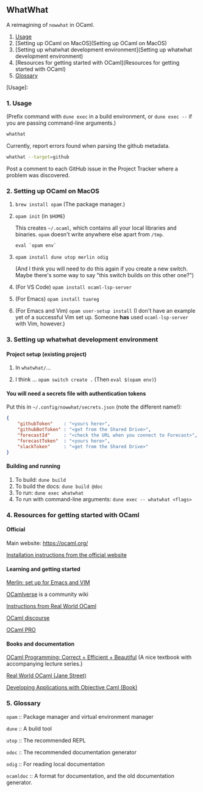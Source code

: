 ## WhatWhat

A reimagining of `nowwhat` in OCaml.

1. [Usage](Usage)
2. [Setting up OCaml on MacOS](Setting up OCaml on MacOS)
3. [Setting up whatwhat development environment](Setting up whatwhat development environment)
4. [Resources for getting started with OCaml](Resources for getting started with OCaml)
5. [Glossary](Glossary)

[Usage]: 

### 1. Usage

(Prefix command with `dune exec` in a build environment, or `dune exec --` if you are passing
command-line arguments.)

```sh
whathat
```
Currently, report errors found when parsing the github metadata.

```sh
whathat --target=github
```
Post a comment to each GitHub issue in the Project Tracker where a problem was discovered.


### 2. Setting up OCaml on MacOS

1. `brew install opam` (The package manager.)

2. `opam init` (in `$HOME`)

    This creates `~/.ocaml`, which contains all your local libraries and
    binaries. `opam` doesn't write anywhere else apart from `/tmp`.

   ```eval `opam env` ```

3. `opam install dune utop merlin odig` 

    (And I think you will need to do this again if you create a new
    switch. Maybe there's some way to say "this switch builds on this other
    one?")

4. (For VS Code) `opam install ocaml-lsp-server`

5. (For Emacs) `opam install tuareg`

6. (For Emacs and Vim) `opam user-setup install` (I don't have an example yet of a successful Vim set
   up. Someone **has** used `ocaml-lsp-server` with Vim, however.)

### 3. Setting up whatwhat development environment

#### Project setup (existing project)

1. In `whatwhat/`...

2. I think ... `opam switch create .` (Then `eval $(opam env)`)

#### You will need a secrets file with authentication tokens

Put this in `~/.config/nowwhat/secrets.json` (note the different name!): 
```json
{
    "githubToken"    : "<yours here>",
    "githubBotToken" : "<get from the Shared Drive>",
    "forecastId"     : "<check the URL when you connect to Forecast>",
    "forecastToken"  : "<yours here>",
    "slackToken"     : "<get from the Shared Drive>"
}
```

#### Building and running

1. To build: `dune build`
2. To build the docs: `dune build @doc`
3. To run: `dune exec whatwhat`
4. To run with command-line arguments: `dune exec -- whatwhat <flags>`



### 4. Resources for getting started with OCaml

#### Official

Main website: https://ocaml.org/

[Installation instructions from the official website](https://ocaml.org/docs/up-and-running)

#### Learning and getting started

[Merlin: set up for Emacs and VIM](https://ocaml.github.io/merlin/)

[OCamlverse](https://ocamlverse.github.io/) is a community wiki

[Instructions from Real World OCaml](https://dev.realworldocaml.org/install.html)

[OCaml discourse](https://discuss.ocaml.org/)

[OCaml PRO](https://ocamlpro.com/)

#### Books and documentation

[OCaml Programming: Correct + Efficient + Beautiful](https://cs3110.github.io/textbook/cover.html) (A nice textbook with accompanying lecture series.)

[Real World OCaml (Jane Street)](https://dev.realworldocaml.org/index.html)

[Developing Applications with Objective Caml (Book)](https://caml.inria.fr/pub/docs/oreilly-book/html/index.html)



### 5. Glossary 

`opam` :: Package manager and virtual environment manager

`dune` :: A build tool

`utop` :: The recommended REPL

`odoc` :: The recommended documentation generator

`odig` :: For reading local documentation

`ocamldoc` :: A format for documentation, and the old documentation generator.


